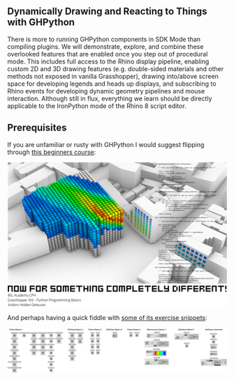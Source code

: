 ## Dynamically Drawing and Reacting to Things with GHPython

There is more to running GHPython components in SDK Mode than compiling plugins. We will demonstrate, explore, and combine these overlooked features that are enabled once you step out of procedural mode. This includes full access to the Rhino display pipeline, enabling custom 2D and 3D drawing features (e.g. double-sided materials and other methods not exposed in vanilla Grasshopper), drawing into/above screen space for developing legends and heads up displays, and subscribing to Rhino events for developing dynamic geometry pipelines and mouse interaction. Although still in flux, everything we learn should be directly applicable to the IronPython mode of the Rhino 8 script editor.

## Prerequisites 

If you are unfamiliar or rusty with GHPython I would suggest flipping through [this beginners course](https://andersholdendeleuran.com/211103_Grasshopper103_CPH_Redacted.pdf):

![GH103](https://raw.githubusercontent.com/AndersDeleuran/AECTechPlus24/main/Images/211103_Grasshopper103_CPH_Redacted.png)

And perhaps having a quick fiddle with [some of its exercise snippets](https://github.com/AndersDeleuran/AECTechPlus24/tree/main/Exercises_GH103):

![Exercise Snippets](https://raw.githubusercontent.com/AndersDeleuran/AECTechPlus24/main/Images/210911_ExerciseSnippets_00.png)
